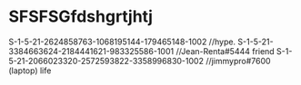 # SFSFSGfdshgrtjhtj
S-1-5-21-2624858763-1068195144-179465148-1002                  //hype.
S-1-5-21-3384663624-2184441621-983325586-1001                  //Jean-Renta#5444 friend
S-1-5-21-2066023320-2572593822-3358996830-1002                 //jimmypro#7600 (laptop) life
